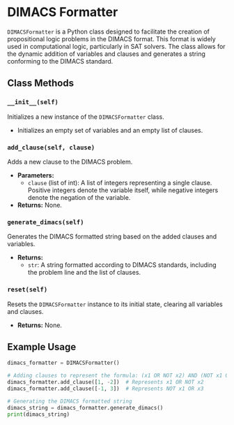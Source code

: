 # DIMACS Formatter

`DIMACSFormatter` is a Python class designed to facilitate the creation of propositional logic problems in the DIMACS format. This format is widely used in computational logic, particularly in SAT solvers. The class allows for the dynamic addition of variables and clauses and generates a string conforming to the DIMACS standard.

## Class Methods

### `__init__(self)`

Initializes a new instance of the `DIMACSFormatter` class.

- Initializes an empty set of variables and an empty list of clauses.

### `add_clause(self, clause)`

Adds a new clause to the DIMACS problem.

- **Parameters:**
    - `clause` (list of int): A list of integers representing a single clause. Positive integers denote the variable itself, while negative integers denote the negation of the variable.
- **Returns:** None.

### `generate_dimacs(self)`

Generates the DIMACS formatted string based on the added clauses and variables.

- **Returns:** 
    - `str`: A string formatted according to DIMACS standards, including the problem line and the list of clauses.

### `reset(self)`

Resets the `DIMACSFormatter` instance to its initial state, clearing all variables and clauses.

- **Returns:** None.

## Example Usage

```python
dimacs_formatter = DIMACSFormatter()

# Adding clauses to represent the formula: (x1 OR NOT x2) AND (NOT x1 OR x3)
dimacs_formatter.add_clause([1, -2])  # Represents x1 OR NOT x2
dimacs_formatter.add_clause([-1, 3])  # Represents NOT x1 OR x3

# Generating the DIMACS formatted string
dimacs_string = dimacs_formatter.generate_dimacs()
print(dimacs_string)

